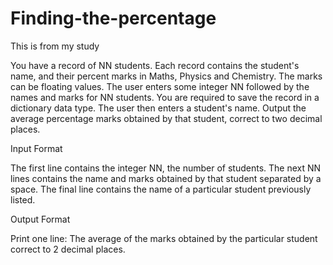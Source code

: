 # Finding-the-percentage
This is from my study

You have a record of NN students. Each record contains the student's name, and their percent marks in Maths, Physics and Chemistry. The marks can be floating values. The user enters some integer NN followed by the names and marks for NN students. You are required to save the record in a dictionary data type. The user then enters a student's name. Output the average percentage marks obtained by that student, correct to two decimal places.

Input Format

The first line contains the integer NN, the number of students. The next NN lines contains the name and marks obtained by that student separated by a space. The final line contains the name of a particular student previously listed.

Output Format

Print one line: The average of the marks obtained by the particular student correct to 2 decimal places.
